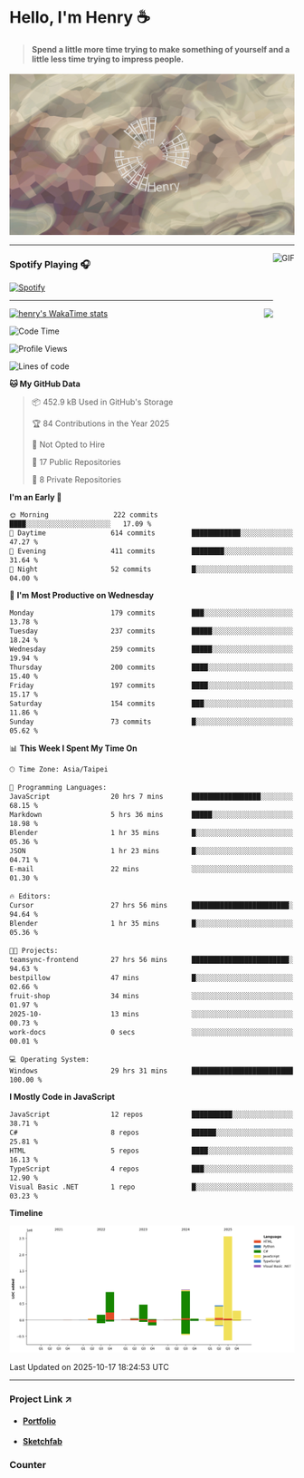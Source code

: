 # Hello, I'm Henry :coffee:

> #### Spend a little more time trying to make something of yourself and a little less time trying to impress people.
 
![](./images/cover.jpg)

---

<img align="right" alt="GIF" height="170px" src="https://media.giphy.com/media/J5B1Y8QZnzXXbLQIBu/giphy.gif" />

### Spotify Playing 🎧

[![Spotify](https://spotify-recently-played-beta.vercel.app/api/spotify)](https://open.spotify.com/user/31uznrpamxhroyd2bt7xchxgnhce)

---

<img align="right" src="https://github-readme-stats.vercel.app/api/top-langs/?username=henry5720&theme=tokyonight&hide_title=false" />

[![henry's WakaTime stats](https://github-readme-stats.vercel.app/api/wakatime?username=@henry5720&layout=compact)](https://github.com/anuraghazra/github-readme-stats)

<!--START_SECTION:waka-->
![Code Time](http://img.shields.io/badge/Code%20Time-592%20hrs%2044%20mins-blue)

![Profile Views](http://img.shields.io/badge/Profile%20Views-6-blue)

![Lines of code](https://img.shields.io/badge/From%20Hello%20World%20I%27ve%20Written-5.9%20million%20lines%20of%20code-blue)

**🐱 My GitHub Data** 

> 📦 452.9 kB Used in GitHub's Storage 
 > 
> 🏆 84 Contributions in the Year 2025
 > 
> 🚫 Not Opted to Hire
 > 
> 📜 17 Public Repositories 
 > 
> 🔑 8 Private Repositories 
 > 
**I'm an Early 🐤** 

```text
🌞 Morning                222 commits         ████░░░░░░░░░░░░░░░░░░░░░   17.09 % 
🌆 Daytime                614 commits         ████████████░░░░░░░░░░░░░   47.27 % 
🌃 Evening                411 commits         ████████░░░░░░░░░░░░░░░░░   31.64 % 
🌙 Night                  52 commits          █░░░░░░░░░░░░░░░░░░░░░░░░   04.00 % 
```
📅 **I'm Most Productive on Wednesday** 

```text
Monday                   179 commits         ███░░░░░░░░░░░░░░░░░░░░░░   13.78 % 
Tuesday                  237 commits         █████░░░░░░░░░░░░░░░░░░░░   18.24 % 
Wednesday                259 commits         █████░░░░░░░░░░░░░░░░░░░░   19.94 % 
Thursday                 200 commits         ████░░░░░░░░░░░░░░░░░░░░░   15.40 % 
Friday                   197 commits         ████░░░░░░░░░░░░░░░░░░░░░   15.17 % 
Saturday                 154 commits         ███░░░░░░░░░░░░░░░░░░░░░░   11.86 % 
Sunday                   73 commits          █░░░░░░░░░░░░░░░░░░░░░░░░   05.62 % 
```


📊 **This Week I Spent My Time On** 

```text
🕑︎ Time Zone: Asia/Taipei

💬 Programming Languages: 
JavaScript               20 hrs 7 mins       █████████████████░░░░░░░░   68.15 % 
Markdown                 5 hrs 36 mins       █████░░░░░░░░░░░░░░░░░░░░   18.98 % 
Blender                  1 hr 35 mins        █░░░░░░░░░░░░░░░░░░░░░░░░   05.36 % 
JSON                     1 hr 23 mins        █░░░░░░░░░░░░░░░░░░░░░░░░   04.71 % 
E-mail                   22 mins             ░░░░░░░░░░░░░░░░░░░░░░░░░   01.30 % 

🔥 Editors: 
Cursor                   27 hrs 56 mins      ████████████████████████░   94.64 % 
Blender                  1 hr 35 mins        █░░░░░░░░░░░░░░░░░░░░░░░░   05.36 % 

🐱‍💻 Projects: 
teamsync-frontend        27 hrs 56 mins      ████████████████████████░   94.63 % 
bestpillow               47 mins             █░░░░░░░░░░░░░░░░░░░░░░░░   02.66 % 
fruit-shop               34 mins             ░░░░░░░░░░░░░░░░░░░░░░░░░   01.97 % 
2025-10-                 13 mins             ░░░░░░░░░░░░░░░░░░░░░░░░░   00.73 % 
work-docs                0 secs              ░░░░░░░░░░░░░░░░░░░░░░░░░   00.01 % 

💻 Operating System: 
Windows                  29 hrs 31 mins      █████████████████████████   100.00 % 
```

**I Mostly Code in JavaScript** 

```text
JavaScript               12 repos            ██████████░░░░░░░░░░░░░░░   38.71 % 
C#                       8 repos             ██████░░░░░░░░░░░░░░░░░░░   25.81 % 
HTML                     5 repos             ████░░░░░░░░░░░░░░░░░░░░░   16.13 % 
TypeScript               4 repos             ███░░░░░░░░░░░░░░░░░░░░░░   12.90 % 
Visual Basic .NET        1 repo              █░░░░░░░░░░░░░░░░░░░░░░░░   03.23 % 
```



**Timeline**

![Lines of Code chart](https://raw.githubusercontent.com/henry5720/henry5720/main/assets/bar_graph.png)


 Last Updated on 2025-10-17 18:24:53 UTC
<!--END_SECTION:waka-->

---

### Project Link ↗️

- #### [Portfolio](https://drive.google.com/file/d/1kb96bzn4Bhdb4pImsUvKz9Oi9cx455D2/view?usp=drivesdk)
- #### [Sketchfab](https://sketchfab.com/henry4294967296/models)

### Counter
![[](https://count.getloli.com/@test?name=test&theme=random&padding=7&offset=0&align=top&scale=1&pixelated=1&darkmode=auto)](https://count.getloli.com/@henry5720?name=henry5720&theme=random&padding=7&offset=0&align=top&scale=1&pixelated=1&darkmode=1)
